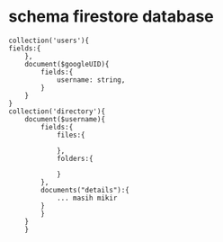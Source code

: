 # schema firestore database

```
collection('users'){
fields:{
    },
    document($googleUID){
        fields:{
            username: string,
        }
    }
}
collection('directory'){
    document($username){
        fields:{
            files:{

            },
            folders:{

            }
        },
        documents("details"):{
            ... masih mikir
        }
        }
    }
    }
```

<!-- di directory, keynya pake username. buat open posibility kedepannya bisa pake username(gaharus google auth) -->
<!-- and keknya kita pake username as the primary way to recognize user deh. i think it's healthier -->
